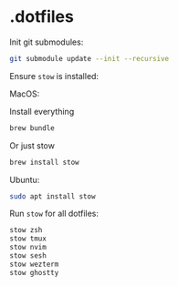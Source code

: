 # .dotfiles

Init git submodules:

```sh
git submodule update --init --recursive
```

Ensure `stow` is installed:

MacOS:

Install everything
```sh
brew bundle
```

Or just stow


```sh
brew install stow
```

Ubuntu:

```sh
sudo apt install stow
```

Run `stow` for all dotfiles:

```sh
stow zsh
stow tmux
stow nvim
stow sesh
stow wezterm
stow ghostty
```

